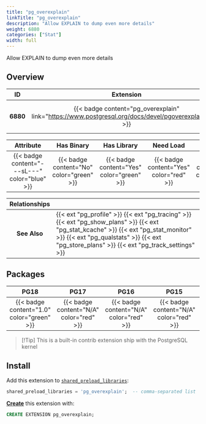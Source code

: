 ```yaml
---
title: "pg_overexplain"
linkTitle: "pg_overexplain"
description: "Allow EXPLAIN to dump even more details"
weight: 6880
categories: ["Stat"]
width: full
---
```


Allow EXPLAIN to dump even more details

## Overview

|    ID    | Extension |  Package   | Version |        Category        |           License            |       Language       |
|:--------:|:---------:|:----------:|:-------:|:----------------------:|:----------------------------:|:--------------------:|
| **6880** | {{< badge content="pg_overexplain" link="https://www.postgresql.org/docs/devel/pgoverexplain.html" >}} | {{< ext "pg_overexplain" "pg_overexplain" >}} | `1.0` | {{< category "STAT" >}} | {{< license "PostgreSQL" >}} | {{< language "C" >}} |


|  Attribute | Has Binary | Has Library | Need Load | Has DDL | Relocatable | Trusted |
|:----------:|:----------:|:-----------:|:---------:|:-------:|:-----------:|:-------:|
| {{< badge content="---sL---" color="blue" >}} | {{< badge content="No" color="green" >}} | {{< badge content="Yes" color="green" >}} | {{< badge content="Yes" color="red" >}} | {{< badge content="No" color="green" >}} | {{< badge content="no" color="red" >}} | {{< badge content="no" color="red" >}} |


| **Relationships** |   |
|:-----------------:|:----|
|   **See Also**    | {{< ext "pg_profile" >}} {{< ext "pg_tracing" >}} {{< ext "pg_show_plans" >}} {{< ext "pg_stat_kcache" >}} {{< ext "pg_stat_monitor" >}} {{< ext "pg_qualstats" >}} {{< ext "pg_store_plans" >}} {{< ext "pg_track_settings" >}} |


## Packages

| **PG18** | **PG17** | **PG16** | **PG15** | **PG14** |
|:--------:|:--------:|:--------:|:--------:|:--------:|
| {{< badge content="1.0" color="green" >}} | {{< badge content="N/A" color="red" >}} | {{< badge content="N/A" color="red" >}} | {{< badge content="N/A" color="red" >}} | {{< badge content="N/A" color="red" >}} |

> [!Tip] This is a built-in contrib extension ship with the PostgreSQL kernel


## Install

Add this extension to [`shared_preload_libraries`](https://www.postgresql.org/docs/current/runtime-config-client.html#GUC-SHARED-PRELOAD-LIBRARIES):

```sql
shared_preload_libraries = 'pg_overexplain';  -- comma-separated list
```


[**Create**](https://ext.pgsty.com/usage/create) this extension with:

```sql
CREATE EXTENSION pg_overexplain;
```
